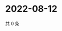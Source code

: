 # 2022-08-12

共 0 条

<!-- BEGIN WEIBO -->
<!-- 最后更新时间 Fri Aug 12 2022 16:20:43 GMT+0800 (China Standard Time) -->

<!-- END WEIBO -->
